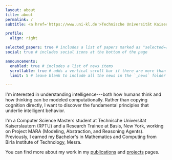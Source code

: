 ```yaml
---
layout: about
title: about
permalink: /
subtitle: <a href='https://www.uni-kl.de'>Technische Universität Kaiserslautern</a>. Masters Student in Computer Science.

profile:
  align: right

selected_papers: true # includes a list of papers marked as "selected={true}"
social: true # includes social icons at the bottom of the page

announcements:
  enabled: true # includes a list of news items
  scrollable: true # adds a vertical scroll bar if there are more than 3 news items
  limit: 5 # leave blank to include all the news in the `_news` folder

---
```


I'm interested in understanding intelligence---both how humans think and how thinking can be modeled computationally. Rather than copying cognition directly, I want to discover the fundamental principles that underlie intelligent behavior.


I'm a Computer Science Masters student at Technische Universität Kaiserslautern (RPTU) and a Research Trainee at Basis, New York, working on Project MARA (Modeling, Abstraction, and Reasoning Agents). Previously, I earned my Bachelor's in Mathematics and Computing from Birla Institute of Technology, Mesra.

You can find more about my work in my [publications](/al-folio/publications/) and [projects](/al-folio/projects/) pages.
